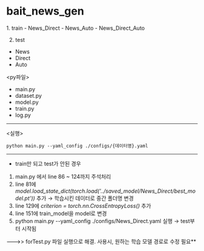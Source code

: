 # bait_news_gen

<data>
1. train
- News_Direct
- News_Auto
- News_Direct_Auto

2. test
- News
- Direct
- Auto

<py파일>
- main.py
- dataset.py
- model.py
- train.py
- log.py

---------------

<실행>
```
python main.py --yaml_config ./configs/{데이터명}.yaml
```
---------------
- train만 되고 test가 안된 경우
1.  main.py 에서 line 86 ~ 124까지 주석처리
2. line 81에 *model.load_state_dict(torch.load('../saved_model/News_Direct/best_model.pt'))* 추가 → 학습시킨 데이터로 중간 폴더명 변경
3. line 129에 *criterion = torch.nn.CrossEntropyLoss()* 추가
4. line 151에 train_model을 model로 변경
5. python main.py --yaml_config ./configs/News_Direct.yaml 실행 → test부터 시작됨

--->> forTest.py 파일 실행으로 해결. 사용시, 원하는 학습 모델 경로로 수정 필요**

